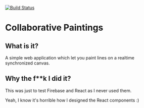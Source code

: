 [![Build Status](https://travis-ci.org/illbexyz/collaborative-paintings.svg?branch=master)](https://travis-ci.org/illbexyz/collaborative-paintings)
# Collaborative Paintings

## What is it?
A simple web application which let you paint lines on a realtime synchronized canvas.

## Why the f**k I did it?
This was just to test Firebase and React as I never used them.

Yeah, I know it's horrible how I designed the React components :)
